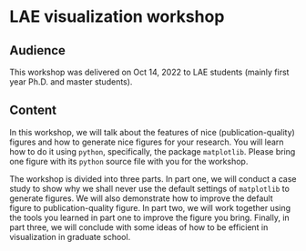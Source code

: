 # LAE visualization workshop

## Audience
This workshop was delivered on Oct 14, 2022 to LAE students (mainly first year Ph.D. and master students).

## Content
In this workshop, we will talk about the features of nice (publication-quality) figures and how to generate nice figures for your research.
You will learn how to do it using `python`, specifically, the package `matplotlib`.
Please bring one figure with its `python` source file with you for the workshop.

The workshop is divided into three parts.
In part one, we will conduct a case study to show why we shall never use the default settings of `matplotlib` to generate figures. 
We will also demonstrate how to improve the default figure to publication-quality figure.
In part two, we will work together using the tools you learned in part one to improve the figure you bring.
Finally, in part three, we will conclude with some ideas of how to be efficient in visualization in graduate school.

